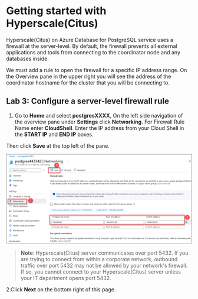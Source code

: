 # Getting started with Hyperscale(Citus)

Hyperscale(Citus) on Azure Database for PostgreSQL service uses a firewall at the server-level. By default, the firewall prevents all external applications and tools from connecting to the coordinator node and any databases inside. 

We must add a rule to open the firewall for a specific IP address range.
On the Overview pane in the upper right you will see the address of the coordinator hostname for the cluster that you will be connecting to.

## **Lab 3: Configure a server-level firewall rule**

1. Go to **Home** and select **postgresXXXX**, On the left side navigation of the overview pane under **Settings** click **Networking**. For Firewall Rule Name enter **CloudShell**. Enter the IP address from your Cloud Shell in the **START IP** and **END IP** boxes.

Then click **Save** at the top left of the pane.

  ![](Images/firewall1.png)
   
> **Note**: Hyperscale(Citus) server communicates over port 5432. If you are trying to connect from within a corporate network, outbound traffic over port 5432 may not be allowed by your network's firewall. If so, you cannot connect to your Hyperscale(Citus) server unless your IT department opens port 5432.

2.Click **Next** on the bottom right of this page.
